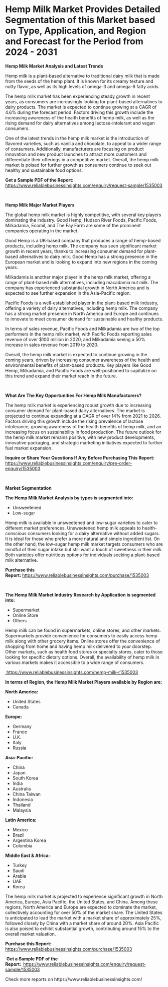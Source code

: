 <p><h1>Hemp Milk Market Provides Detailed Segmentation of this Market based on Type, Application, and Region and Forecast for the Period from 2024 - 2031</h1></p><p><strong>Hemp Milk Market Analysis and Latest Trends</strong></p>
<p><p>Hemp milk is a plant-based alternative to traditional dairy milk that is made from the seeds of the hemp plant. It is known for its creamy texture and nutty flavor, as well as its high levels of omega-3 and omega-6 fatty acids.</p><p>The hemp milk market has been experiencing steady growth in recent years, as consumers are increasingly looking for plant-based alternatives to dairy products. The market is expected to continue growing at a CAGR of 4.6% during the forecast period. Factors driving this growth include the increasing awareness of the health benefits of hemp milk, as well as the rising demand for dairy alternatives among lactose-intolerant and vegan consumers.</p><p>One of the latest trends in the hemp milk market is the introduction of flavored varieties, such as vanilla and chocolate, to appeal to a wider range of consumers. Additionally, manufacturers are focusing on product innovation and new product launches to attract more customers and differentiate their offerings in a competitive market. Overall, the hemp milk market is poised for further growth as consumers continue to seek out healthy and sustainable food options.</p></p>
<p><strong>Get a Sample PDF of the Report:&nbsp;</strong> <a href="https://www.reliablebusinessinsights.com/enquiry/request-sample/1535003">https://www.reliablebusinessinsights.com/enquiry/request-sample/1535003</a></p>
<p>&nbsp;</p>
<p><strong>Hemp Milk Major Market Players</strong></p>
<p><p>The global hemp milk market is highly competitive, with several key players dominating the industry. Good Hemp, Hudson River Foods, Pacific Foods, Milkadamia, Ecomil, and The Fay Farm are some of the prominent companies operating in the market.</p><p>Good Hemp is a UK-based company that produces a range of hemp-based products, including hemp milk. The company has seen significant market growth in recent years, thanks to increasing consumer demand for plant-based alternatives to dairy milk. Good Hemp has a strong presence in the European market and is looking to expand into new regions in the coming years.</p><p>Milkadamia is another major player in the hemp milk market, offering a range of plant-based milk alternatives, including macadamia nut milk. The company has experienced substantial growth in North America and is expected to see further expansion in the Asia-Pacific region.</p><p>Pacific Foods is a well-established player in the plant-based milk industry, offering a variety of dairy alternatives, including hemp milk. The company has a strong market presence in North America and Europe and continues to innovate to meet consumer demand for sustainable and healthy products.</p><p>In terms of sales revenue, Pacific Foods and Milkadamia are two of the top performers in the hemp milk market, with Pacific Foods reporting sales revenue of over $100 million in 2020, and Milkadamia seeing a 50% increase in sales revenue from 2019 to 2020.</p><p>Overall, the hemp milk market is expected to continue growing in the coming years, driven by increasing consumer awareness of the health and environmental benefits of plant-based products. Key players like Good Hemp, Milkadamia, and Pacific Foods are well-positioned to capitalize on this trend and expand their market reach in the future.</p></p>
<p>&nbsp;</p>
<p><strong>What Are The Key Opportunities For Hemp Milk Manufacturers?</strong></p>
<p><p>The hemp milk market is experiencing robust growth due to increasing consumer demand for plant-based dairy alternatives. The market is projected to continue expanding at a CAGR of over 14% from 2021 to 2026. Factors driving this growth include the rising prevalence of lactose intolerance, growing awareness of the health benefits of hemp milk, and an increasing focus on sustainability in food production. The future outlook for the hemp milk market remains positive, with new product developments, innovative packaging, and strategic marketing initiatives expected to further fuel market expansion.</p></p>
<p><strong>Inquire or Share Your Questions If Any Before Purchasing This Report:</strong> <a href="https://www.reliablebusinessinsights.com/enquiry/pre-order-enquiry/1535003">https://www.reliablebusinessinsights.com/enquiry/pre-order-enquiry/1535003</a></p>
<p>&nbsp;</p>
<p><strong>Market Segmentation</strong></p>
<p><strong>The Hemp Milk Market Analysis by types is segmented into:</strong></p>
<p><ul><li>Unsweetened</li><li>Low-sugar</li></ul></p>
<p><p>Hemp milk is available in unsweetened and low-sugar varieties to cater to different market preferences. Unsweetened hemp milk appeals to health-conscious consumers looking for a dairy alternative without added sugars. It is ideal for those who prefer a more natural and simple ingredient list. On the other hand, the low-sugar hemp milk market targets consumers who are mindful of their sugar intake but still want a touch of sweetness in their milk. Both varieties offer nutritious options for individuals seeking a plant-based milk alternative.</p></p>
<p><strong>Purchase this Report:&nbsp;</strong><a href="https://www.reliablebusinessinsights.com/purchase/1535003">https://www.reliablebusinessinsights.com/purchase/1535003</a></p>
<p>&nbsp;</p>
<p><strong>The Hemp Milk Market Industry Research by Application is segmented into:</strong></p>
<p><ul><li>Supermarket</li><li>Online Store</li><li>Others</li></ul></p>
<p><p>Hemp milk can be found in supermarkets, online stores, and other markets. Supermarkets provide convenience for consumers to easily access hemp milk along with other grocery items. Online stores offer the convenience of shopping from home and having hemp milk delivered to your doorstep. Other markets, such as health food stores or specialty stores, cater to those looking for specific dietary options. Overall, the availability of hemp milk in various markets makes it accessible to a wide range of consumers.</p></p>
<p><a href="https://www.reliablebusinessinsights.com/hemp-milk-r1535003">&nbsp;https://www.reliablebusinessinsights.com/hemp-milk-r1535003</a></p>
<p><strong>In terms of Region, the Hemp Milk Market Players available by Region are:</strong></p>
<p>
    <p> <strong> North America: </strong>
        <ul>
            <li>United States</li>
            <li>Canada</li>
        </ul>
        </p> 
    <p> <strong> Europe: </strong>
        <ul>
            <li>Germany</li>
            <li>France</li>
            <li>U.K.</li>
            <li>Italy</li>
            <li>Russia</li>
        </ul>
        </p> 
    <p> <strong> Asia-Pacific: </strong>
        <ul>
            <li>China</li>
            <li>Japan</li>
            <li>South Korea</li>
            <li>India</li>
            <li>Australia</li>
            <li>China Taiwan</li>
            <li>Indonesia</li>
            <li>Thailand</li>
            <li>Malaysia</li>
        </ul>
        </p> 
    <p> <strong> Latin America: </strong>
        <ul>
            <li>Mexico</li>
            <li>Brazil</li>
            <li>Argentina Korea</li>
            <li>Colombia</li>
        </ul>
        </p> 
    <p> <strong> Middle East & Africa: </strong>
        <ul>
            <li>Turkey</li>
            <li>Saudi</li>
            <li>Arabia</li>
            <li>UAE</li>
            <li>Korea</li>
        </ul>
    </p>
    </p>
<p><p>The hemp milk market is projected to experience significant growth in North America, Europe, Asia Pacific, the United States, and China. Among these regions, North America and Europe are expected to dominate the market, collectively accounting for over 50% of the market share. The United States is anticipated to lead the market with a market share of approximately 25%, followed closely by China with a market share of around 20%. Asia Pacific is also poised to exhibit substantial growth, contributing around 15% to the overall market valuation.</p></p>
<p><strong>Purchase this Report: </strong><a href="https://www.reliablebusinessinsights.com/purchase/1535003">https://www.reliablebusinessinsights.com/purchase/1535003</a></p>
<p>&nbsp;<strong>Get a Sample PDF of the Report:&nbsp;&nbsp;</strong><a href="https://www.reliablebusinessinsights.com/enquiry/request-sample/1535003">https://www.reliablebusinessinsights.com/enquiry/request-sample/1535003</a></p>
<p><strong></strong></p>
<p>Check more reports on https://www.reliablebusinessinsights.com/</p>